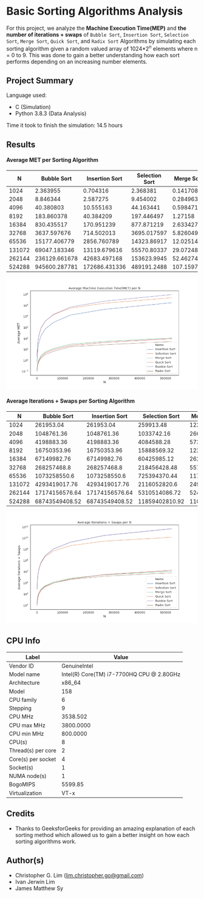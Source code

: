 # Basic Sorting Algorithms Analysis
For this project, we analyze the **Machine Execution Time(MEP)** and **the number of iterations + swaps** of `Bubble Sort`, `Insertion Sort`, `Selection Sort`, `Merge Sort`, `Quick Sort`, and `Radix Sort` Algorithms by simulating each sorting algorithm given a random valued array of 1024*$2^n$ elements where n = 0 to 9. This was done to gain a better understanding how each sort performs depending on an increasing number elements.

## Project Summary
Language used:
- C (Simulation)
- Python 3.8.3 (Data Analysis)

Time it took to finish the simulation: 14.5 hours

## Results
#### Average MET per Sorting Algorithm
| N               | Bubble Sort     | Insertion Sort  | Selection Sort  | Merge Sort      | Quick Sort      | Radix Sort      | 
| --------------- | --------------- | --------------- | --------------- | --------------- | --------------- | --------------- | 
| 1024            | 2.363955        | 0.704316        | 2.368381        | 0.141708        | 0.100678        | 0.103824        | 
| 2048            | 8.846344        | 2.587275        | 9.454002        | 0.284963        | 0.210359        | 0.20109         | 
| 4096            | 40.380803       | 10.555163       | 44.163441       | 0.598471        | 0.455142        | 0.439045        | 
| 8192            | 183.860378      | 40.384209       | 197.446497      | 1.27158         | 0.951894        | 0.787564        | 
| 16384           | 830.435517      | 170.951239      | 877.871219      | 2.633427        | 2.033615        | 1.603994        | 
| 32768           | 3637.597676     | 714.502013      | 3695.017597     | 5.826049        | 4.605925        | 3.337504        | 
| 65536           | 15177.406779    | 2856.760789     | 14323.86917     | 12.025149       | 9.544604        | 6.715105        | 
| 131072          | 69047.183346    | 13119.679616    | 55570.80337     | 29.072486       | 22.343117       | 17.569152       | 
| 262144          | 236129.661678   | 42683.497168    | 153623.9945     | 52.462741       | 42.023032       | 26.320142       | 
| 524288          | 945600.287781   | 172686.431336   | 489191.2488     | 107.159727      | 93.791742       | 51.952815       |  

![graph of MEP of all sorts ](./graphs/ave_met_per_n.png)  

#### Average Iterations + Swaps per Sorting Algorithm
| N               | Bubble Sort     | Insertion Sort  | Selection Sort  | Merge Sort      | Quick Sort      | Radix Sort      | 
| --------------- | --------------- | --------------- | --------------- | --------------- | --------------- | --------------- | 
| 1024            | 261953.04       | 261953.04       | 259913.48       | 12287.0         | 9252.48         | 15410.0         | 
| 2048            | 1048761.36      | 1048761.36      | 1033742.16      | 26623.0         | 19906.4         | 30770.0         | 
| 4096            | 4198883.36      | 4198883.36      | 4084588.28      | 57343.0         | 43705.72        | 61490.0         | 
| 8192            | 16750353.96     | 16750353.96     | 15888569.32     | 122879.0        | 96352.84        | 122930.0        | 
| 16384           | 67149982.76     | 67149982.76     | 60425985.12     | 262143.0        | 207278.36       | 245810.0        | 
| 32768           | 268257468.8     | 268257468.8     | 218456428.48    | 557055.0        | 446802.12       | 491570.0        | 
| 65536           | 1073258550.6    | 1073258550.6    | 725394370.44    | 1179647.0       | 973214.56       | 983090.0        | 
| 131072          | 4293419017.76   | 4293419017.76   | 2116052820.6    | 2490367.0       | 2217265.68      | 1966130.0       | 
| 262144          | 17174156576.64  | 17174156576.64  | 5310514086.72   | 5242879.0       | 5445535.28      | 3932210.0       | 
| 524288          | 68743549408.52  | 68743549408.52  | 11859402810.92  | 11010047.0      | 13355166.68     | 7864370.0       |  

![graph of iterations + swaps of all sorts](./graphs/ave_iter_per_n.png)

## CPU Info
| Label                    | Value                                      |
| ------------------------ | ------------------------------------------ |
| Vendor ID                | GenuineIntel                               |
| Model name               | Intel(R) Core(TM) i7-7700HQ CPU @ 2.80GHz  |
| Architecture             | x86_64                                     |
| Model                    | 158                                        |
| CPU family               | 6                                          |
| Stepping                 | 9                                          |
| CPU MHz                  | 3538.502                                   |
| CPU max MHz              | 3800.0000                                  |
| CPU min MHz              | 800.0000                                   |
| CPU(s)                   | 8                                          |
| Thread(s) per core       | 2                                          |
| Core(s) per socket       | 4                                          |
| Socket(s)                | 1                                          |
| NUMA node(s)             | 1                                          |
| BogoMIPS                 | 5599.85                                    |
| Virtualization           | VT-x                                       |

## Credits
- Thanks to GeeksforGeeks for providing an amazing explanation of each sorting method which allowed us to gain a better insight on how each sorting algorithms work.

## Author(s)
  - Christopher G. Lim (lim.christopher.go@gmail.com)
  - Ivan Jerwin Lim 
  - James Matthew Sy
